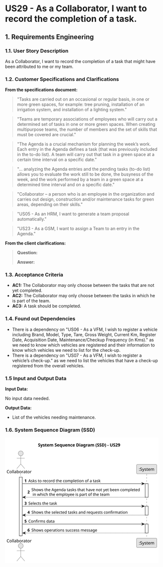 # US29 - As a Collaborator, I want to record the completion of a task.

## 1. Requirements Engineering

### 1.1. User Story Description

As a Collaborator, I want to record the completion of a task that might have been attributed to me or my team.

### 1.2. Customer Specifications and Clarifications

**From the specifications document:**

> "Tasks are carried out on an occasional or regular basis, in one or more green spaces, for example: tree pruning, installation of an irrigation system, and installation of a lighting system."

> "Teams are temporary associations of employees who will carry out a determined set of tasks in one or more green spaces. When creating multipurpose teams, the number of members and the set of skills that must be covered are crucial."

> "The Agenda is a crucial mechanism for planning the week’s work. Each entry in the Agenda defines a task (that was previously included in the to-do list). A team will carry out that task in a green space at a certain time interval on a specific date."

> "... analyzing the Agenda entries and the pending tasks (to-do list) allows you to evaluate the work still to be done, the busyness of the week, and the work performed by a team in a green space at a determined time interval and on a specific date."
 
> "Collaborator – a person who is an employee in the organization and carries out design, construction and/or maintenance tasks for green areas, depending on their skills."
 
> "US05 - As an HRM, I want to generate a team proposal automatically."

> "US23 - As a GSM, I want to assign a Team to an entry in the Agenda."

**From the client clarifications:**

> **Question:** 
>
> **Answer:** 

### 1.3. Acceptance Criteria

* **AC1:** The Collaborator may only choose between the tasks that are not yet completed.
* **AC2:** The Collaborator may only choose between the tasks in which he is part of the team.
* **AC3:** A task should be completed.

### 1.4. Found out Dependencies

* There is a dependency on "US06 - As a VFM, I wish to register a vehicle including Brand, Model, Type, Tare, Gross Weight, Current Km, Register Date, Acquisition Date, Maintenance/Checkup Frequency (in Kms)." as we need to know which vehicles are registered and their information to know which vehicles we need to list for the check-up.
* There is a dependency on "US07 - As a VFM, I wish to register a vehicle’s check-up." as we need to list the vehicles that have a check-up registered from the overall vehicles.

### 1.5 Input and Output Data

**Input Data:**

No input data needed.

**Output Data:**

* List of the vehicles needing maintenance.

### 1.6. System Sequence Diagram (SSD)

![System Sequence Diagram](svg/us29-system-sequence-diagram.svg)